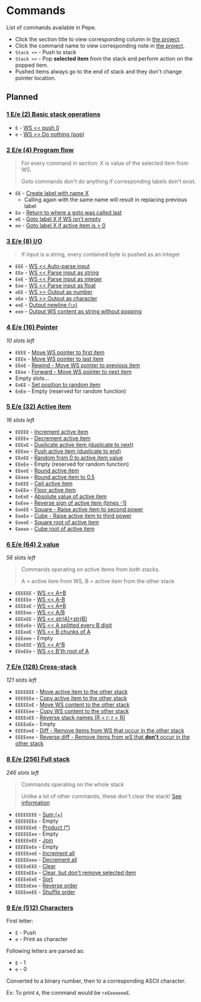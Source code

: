# Commands

List of commands available in Pepe.

- Click the section title to view corresponding column in [the project](https://github.com/Soaku/Pepe/projects/2).
- Click the command name to view corresponding note in [the project](https://github.com/Soaku/Pepe/projects/2).
- `Stack <<` - Push to stack
- `Stack >>` - Pop **selected item** from the stack and perform action on the popped item.
- Pushed items always go to the end of stack and they don't change pointer location.

## Planned

### [1 E/e (2) Basic stack operations](https://github.com/Soaku/Pepe/projects/2#column-2205663)

- `E` - [WS << push 0](https://github.com/Soaku/Pepe/projects/2#card-7485469)
- `e` - [WS >> Do nothing (pop)](https://github.com/Soaku/Pepe/projects/2#card-7485481)

### [2 E/e (4) Program flow](https://github.com/Soaku/Pepe/projects/2#column-2172199)

> For every command in section: X is value of the selected item from WS.
>
> Goto commands don't do anything if corresponding labels don't exist.

- `EE` - [Create label with name X](https://github.com/Soaku/Pepe/projects/2#card-7338713)
  - Calling again with the same name will result in replacing previous label
- `Ee` - [Return to where a goto was called last](https://github.com/Soaku/Pepe/projects/2#card-7339434)
- `eE` - [Goto label X if WS isn't empty](https://github.com/Soaku/Pepe/projects/2#card-7338767)
- `ee` - [Goto label X if active item is > 0](https://github.com/Soaku/Pepe/projects/2#card-7338775)

### [3 E/e (8) I/O](https://github.com/Soaku/Pepe/projects/2#column-2171797)

> If input is a string, every contained byte is pushed as an integer

- `EEE` - [WS << Auto-parse input](https://github.com/Soaku/Pepe/projects/2#card-7337865)
- `EEe` - [WS << Parse input as string](https://github.com/Soaku/Pepe/projects/2#card-7337875)
- `EeE` - [WS << Parse input as integer](https://github.com/Soaku/Pepe/projects/2#card-7485918)
- `Eee` - [WS << Parse input as float](https://github.com/Soaku/Pepe/projects/2#card-7337874)
- `eEE` - [WS >> Output as number](https://github.com/Soaku/Pepe/projects/2#card-7344002)
- `eEe` - [WS >> Output as character](https://github.com/Soaku/Pepe/projects/2#card-7337895)
- `eeE` - [Output newline (`\n`)](https://github.com/Soaku/Pepe/projects/2#card-7501362)
- `eee` - [Output WS content as string without popping](https://github.com/Soaku/Pepe/projects/2#card-7493465)

### [4 E/e (16) Pointer](https://github.com/Soaku/Pepe/projects/2#column-2171962)

*10 slots left*

- `EEEE` - [Move WS pointer to first item](https://github.com/Soaku/Pepe/projects/2#card-7337904)
- `EEEe` - [Move WS pointer to last item](https://github.com/Soaku/Pepe/projects/2#card-7337939)
- `EEeE` - [Rewind - Move WS pointer to previous item](https://github.com/Soaku/Pepe/projects/2#card-7337914)
- `EEee` - [Forward - Move WS pointer to next item](https://github.com/Soaku/Pepe/projects/2#card-7337906)
- Empty slots...
- `EeEE` - [Set position to random item](https://github.com/Soaku/Pepe/projects/2#card-7487437)
- `EeEe` - Empty (reserved for random function)

### [5 E/e (32) Active item](https://github.com/Soaku/Pepe/projects/2#column-2173896)

*16 slots left*

- `EEEEE` - [Increment active item](https://github.com/Soaku/Pepe/projects/2#card-7338659)
- `EEEEe` - [Decrement active item](https://github.com/Soaku/Pepe/projects/2#card-7338662)
- `EEEeE` - [Duplicate active item (duplicate to next)](https://github.com/Soaku/Pepe/projects/2#card-7338639)
- `EEEee` - [Push active item (duplicate to end)](https://github.com/Soaku/Pepe/projects/2#card-7338640)
- `EEeEE` - [Random from 0 to active item value](https://github.com/Soaku/Pepe/projects/2#card-7486911)
- `EEeEe` - Empty (reserved for random function)
- `EEeeE` - [Round active item](https://github.com/Soaku/Pepe/projects/2#card-7344007)
- `EEeee` - [Round active item to 0.5](https://github.com/Soaku/Pepe/projects/2#card-7487731)
- `EeEEE` - [Ceil active item](https://github.com/Soaku/Pepe/projects/2#card-7344020)
- `EeEEe` - [Floor active item](https://github.com/Soaku/Pepe/projects/2#card-7344011)
- `EeEeE` - [Absolute value of active item](https://github.com/Soaku/Pepe/projects/2#card-7485569)
- `EeEee` - [Reverse sign of active item (times -1)](https://github.com/Soaku/Pepe/projects/2#card-7344091)
- `EeeEE` - [Square - Raise active item to second power](https://github.com/Soaku/Pepe/projects/2#card-7487657)
- `EeeEe` - [Cube - Raise active item to third power](https://github.com/Soaku/Pepe/projects/2#card-7487662)
- `EeeeE` - [Square root of active item](https://github.com/Soaku/Pepe/projects/2#card-7488241)
- `Eeeee` - [Cube root of active item](https://github.com/Soaku/Pepe/projects/2#card-7488346)

### [6 E/e (64) 2 value](https://github.com/Soaku/Pepe/projects/2#column-2172019)

*56 slots left*

> Commands operating on active items from both stacks.
>
> A = active item from WS, B = active item from the other stack

- `EEEEEE` - [WS << A+B](https://github.com/Soaku/Pepe/projects/2#card-7338110)
- `EEEEEe` - [WS << A-B](https://github.com/Soaku/Pepe/projects/2#card-7338448)
- `EEEEeE` - [WS << A\*B](https://github.com/Soaku/Pepe/projects/2#card-7338506)
- `EEEEee` - [WS << A/B](https://github.com/Soaku/Pepe/projects/2#card-7338512)
- `EEEeEE` - [WS << str(A)+str(B)](https://github.com/Soaku/Pepe/projects/2#card-7487145)
- `EEEeEe` - [WS << A splitted every B digit](https://github.com/Soaku/Pepe/projects/2#card-7492924)
- `EEEeeE` - [WS << B chunks of A](https://github.com/Soaku/Pepe/projects/2#card-7492793)
- `EEEeee` - Empty
- `EEeEEE` - [WS << A^B](https://github.com/Soaku/Pepe/projects/2#card-7487563)
- `EEeEEe` - [WS << B'th root of A](https://github.com/Soaku/Pepe/projects/2#card-7487580)

### [7 E/e (128) Cross-stack](https://github.com/Soaku/Pepe/projects/2#column-2172008)

*121 slots left*

- `EEEEEEE` - [Move active item to the other stack](https://github.com/Soaku/Pepe/projects/2#card-7338040)
- `EEEEEEe` - [Copy active item to the other stack](https://github.com/Soaku/Pepe/projects/2#card-7338048)
- `EEEEEeE` - [Move WS content to the other stack](https://github.com/Soaku/Pepe/projects/2#card-7338051)
- `EEEEEee` - [Copy WS content to the other stack](https://github.com/Soaku/Pepe/projects/2#card-7338052)
- `EEEEeEE` - [Reverse stack names (R = r; r = R)](https://github.com/Soaku/Pepe/projects/2#card-7344098)
- `EEEEeEe` - Empty
- `EEEEeeE` - [Diff - Remove items from WS that occur in the other stack](https://github.com/Soaku/Pepe/projects/2#card-7487263)
- `EEEEeee` - [Reverse diff - Remove items from wS that **don't** occur in the other stack](https://github.com/Soaku/Pepe/projects/2#card-7487284)

### [8 E/e (256) Full stack](https://github.com/Soaku/Pepe/projects/2#column-2172176)

*246 slots left*

> Commands operating on the whole stack
>
> Unlike a lot of other commands, these don't clear the stack! [See information](https://github.com/Soaku/Pepe/projects/2#card-7488668)

- `EEEEEEEE` - [Sum (+)](https://github.com/Soaku/Pepe/projects/2#card-7338609)
- `EEEEEEEe` - Empty
- `EEEEEEeE` - [Product (\*)](https://github.com/Soaku/Pepe/projects/2#card-7338613)
- `EEEEEEee` -  Empty
- `EEEEEeEE` - [Join](https://github.com/Soaku/Pepe/projects/2#card-7338617)
- `EEEEEeEe` - Empty
- `EEEEEeeE` - [Increment all](https://github.com/Soaku/Pepe/projects/2#card-7338669)
- `EEEEEeee` - [Decrement all](https://github.com/Soaku/Pepe/projects/2#card-7338670)
- `EEEEeEEE` - [Clear](https://github.com/Soaku/Pepe/projects/2#card-7338687)
- `EEEEeEEe` - [Clear, but don't remove selected item](https://github.com/Soaku/Pepe/projects/2#card-7488515)
- `EEEEeEeE` - [Sort](https://github.com/Soaku/Pepe/projects/2#card-7488771)
- `EEEEeEee` - [Reverse order](https://github.com/Soaku/Pepe/projects/2#card-7344092)
- `EEEEeeEE` - [Shuffle order](https://github.com/Soaku/Pepe/projects/2#card-7487499)

### [9 E/e (512) Characters](https://github.com/Soaku/Pepe/projects/2#column-2205901)

First letter:

- `E` - Push
- `e` - Print as character

Following letters are parsed as:

- `E` - 1
- `e` - 0

Converted to a binary number, then to a corresponding ASCII character.

Ex: To print `A`, the command would be `reEeeeeeeE`.
